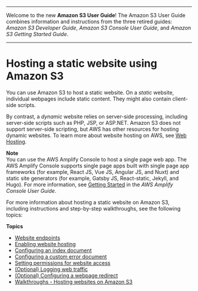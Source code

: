 --------

Welcome to the new **Amazon S3 User Guide**\! The Amazon S3 User Guide combines information and instructions from the three retired guides: *Amazon S3 Developer Guide*, *Amazon S3 Console User Guide*, and *Amazon S3 Getting Started Guide*\.

--------

# Hosting a static website using Amazon S3<a name="WebsiteHosting"></a>

You can use Amazon S3 to host a static website\. On a *static* website, individual webpages include static content\. They might also contain client\-side scripts\.

By contrast, a *dynamic* website relies on server\-side processing, including server\-side scripts such as PHP, JSP, or ASP\.NET\. Amazon S3 does not support server\-side scripting, but AWS has other resources for hosting dynamic websites\. To learn more about website hosting on AWS, see [Web Hosting](https://aws.amazon.com/websites/)\. 

**Note**  
You can use the AWS Amplify Console to host a single page web app\. The AWS Amplify Console supports single page apps built with single page app frameworks \(for example, React JS, Vue JS, Angular JS, and Nuxt\) and static site generators \(for example, Gatsby JS, React\-static, Jekyll, and Hugo\)\. For more information, see [Getting Started](https://docs.aws.amazon.com/amplify/latest/userguide/getting-started.html) in the *AWS Amplify Console User Guide*\.

For more information about hosting a static website on Amazon S3, including instructions and step\-by\-step walkthroughs, see the following topics:

**Topics**
+ [Website endpoints](WebsiteEndpoints.md)
+ [Enabling website hosting](EnableWebsiteHosting.md)
+ [Configuring an index document](IndexDocumentSupport.md)
+ [Configuring a custom error document](CustomErrorDocSupport.md)
+ [Setting permissions for website access](WebsiteAccessPermissionsReqd.md)
+ [\(Optional\) Logging web traffic](LoggingWebsiteTraffic.md)
+ [\(Optional\) Configuring a webpage redirect](how-to-page-redirect.md)
+ [Walkthroughs \- Hosting websites on Amazon S3](hosting-websites-on-s3-examples.md)